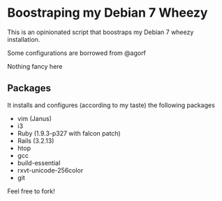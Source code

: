 # Boostraping my Debian 7 Wheezy

This is an opinionated script that boostraps my Debian 7 wheezy
installation.

Some configurations are borrowed from @agorf

Nothing fancy here

## Packages

It installs and configures (according to my taste) the following
packages

* vim (Janus)
* i3
* Ruby (1.9.3-p327 with falcon patch)
* Rails (3.2.13)
* htop
* gcc
* build-essential
* rxvt-unicode-256color
* git

Feel free to fork!
